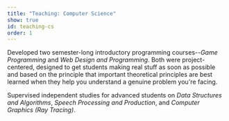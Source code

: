 ```yaml
---
title: "Teaching: Computer Science"
show: true
id: teaching-cs
order: 1
---
```


Developed two semester-long introductory programming 
courses--*Game Programming* and *Web Design and Programming*.  Both were 
project-centered, designed to get students making real stuff as soon as possible
and based on the principle that important theoretical principles are best learned
when they help you understand a genuine problem you're facing.

Supervised independent studies for advanced students on *Data Structures 
and Algorithms*, *Speech Processing and Production*, and *Computer Graphics 
(Ray Tracing)*.
 
